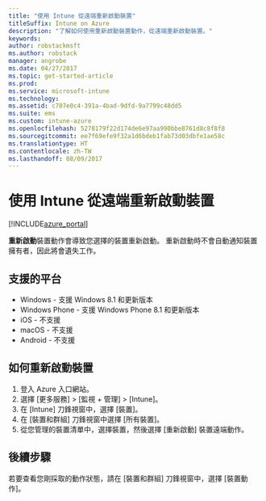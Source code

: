 ```yaml
---
title: "使用 Intune 從遠端重新啟動裝置"
titleSuffix: Intune on Azure
description: "了解如何使用重新啟動裝置動作，從遠端重新啟動裝置。"
keywords: 
author: robstackmsft
ms.author: robstack
manager: angrobe
ms.date: 04/27/2017
ms.topic: get-started-article
ms.prod: 
ms.service: microsoft-intune
ms.technology: 
ms.assetid: c707e0c4-391a-4bad-9dfd-9a7799c48dd5
ms.suite: ems
ms.custom: intune-azure
ms.openlocfilehash: 5278179f22d174de6e97aa990bbe8761d8c8f8f8
ms.sourcegitcommit: ee7f69efe9f32a1d6bdeb1fab73d03dbfe1ae58c
ms.translationtype: HT
ms.contentlocale: zh-TW
ms.lasthandoff: 08/09/2017
---
```

# <a name="remotely-restart-devices-with-intune"></a>使用 Intune 從遠端重新啟動裝置


[!INCLUDE[azure_portal](./includes/azure_portal.md)]

**重新啟動**裝置動作會導致您選擇的裝置重新啟動。 重新啟動時不會自動通知裝置擁有者，因此將會遺失工作。

## <a name="supported-platforms"></a>支援的平台

- Windows - 支援 Windows 8.1 和更新版本
- Windows Phone - 支援 Windows Phone 8.1 和更新版本
- iOS - 不支援
- macOS - 不支援
- Android - 不支援

## <a name="how-to-restart-a-device"></a>如何重新啟動裝置

1. 登入 Azure 入口網站。
2. 選擇 [更多服務]  >  [監視 + 管理]  >  [Intune]。
3. 在 [Intune] 刀鋒視窗中，選擇 [裝置]。
4. 在 [裝置和群組] 刀鋒視窗中選擇 [所有裝置]。
5. 從您管理的裝置清單中，選擇裝置，然後選擇 [重新啟動] 裝置遠端動作。

## <a name="next-steps"></a>後續步驟

若要查看您剛採取的動作狀態，請在 [裝置和群組] 刀鋒視窗中，選擇 [裝置動作]。

